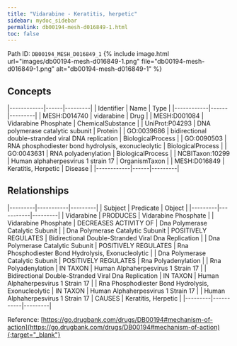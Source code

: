 ```yaml
---
title: "Vidarabine - Keratitis, herpetic"
sidebar: mydoc_sidebar
permalink: db00194-mesh-d016849-1.html
toc: false 
---
```



Path ID: `DB00194_MESH_D016849_1`
{% include image.html url="images/db00194-mesh-d016849-1.png" file="db00194-mesh-d016849-1.png" alt="db00194-mesh-d016849-1" %}

## Concepts

|------------|------|---------|
| Identifier | Name | Type    |
|------------|------|---------|
| MESH:D014740 | vidarabine | Drug |
| MESH:D001084 | Vidarabine Phosphate | ChemicalSubstance |
| UniProt:P04293 | DNA polymerase catalytic subunit | Protein |
| GO:0039686 | bidirectional double-stranded viral DNA replication | BiologicalProcess |
| GO:0090503 | RNA phosphodiester bond hydrolysis, exonucleolytic | BiologicalProcess |
| GO:0043631 | RNA polyadenylation | BiologicalProcess |
| NCBITaxon:10299 | Human alphaherpesvirus 1 strain 17 | OrganismTaxon |
| MESH:D016849 | Keratitis, Herpetic | Disease |
|------------|------|---------|

## Relationships

|---------|-----------|---------|
| Subject | Predicate | Object  |
|---------|-----------|---------|
| Vidarabine | PRODUCES | Vidarabine Phosphate |
| Vidarabine Phosphate | DECREASES ACTIVITY OF | Dna Polymerase Catalytic Subunit |
| Dna Polymerase Catalytic Subunit | POSITIVELY REGULATES | Bidirectional Double-Stranded Viral Dna Replication |
| Dna Polymerase Catalytic Subunit | POSITIVELY REGULATES | Rna Phosphodiester Bond Hydrolysis, Exonucleolytic |
| Dna Polymerase Catalytic Subunit | POSITIVELY REGULATES | Rna Polyadenylation |
| Rna Polyadenylation | IN TAXON | Human Alphaherpesvirus 1 Strain 17 |
| Bidirectional Double-Stranded Viral Dna Replication | IN TAXON | Human Alphaherpesvirus 1 Strain 17 |
| Rna Phosphodiester Bond Hydrolysis, Exonucleolytic | IN TAXON | Human Alphaherpesvirus 1 Strain 17 |
| Human Alphaherpesvirus 1 Strain 17 | CAUSES | Keratitis, Herpetic |
|---------|-----------|---------|

Reference: [https://go.drugbank.com/drugs/DB00194#mechanism-of-action](https://go.drugbank.com/drugs/DB00194#mechanism-of-action){:target="_blank"}